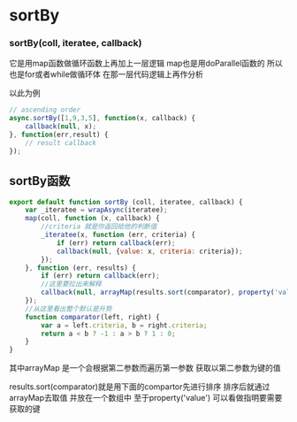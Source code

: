 # sortBy

### sortBy(coll, iteratee, callback)

它是用map函数做循环函数上再加上一层逻辑 map也是用doParallel函数的 所以也是for或者while做循环体 在那一层代码逻辑上再作分析

以此为例

```javascript
// ascending order
async.sortBy([1,9,3,5], function(x, callback) {
    callback(null, x);
}, function(err,result) {
    // result callback
});

```

 

## sortBy函数

```javascript
export default function sortBy (coll, iteratee, callback) {
    var _iteratee = wrapAsync(iteratee);
    map(coll, function (x, callback) {
        //criteria 就是你返回给他的判断值
        _iteratee(x, function (err, criteria) {
            if (err) return callback(err);
            callback(null, {value: x, criteria: criteria});
        });
    }, function (err, results) {
        if (err) return callback(err);
      	//这里要拉出来解释
        callback(null, arrayMap(results.sort(comparator), property('value')));
    });
	//从这里看出整个默认是升势
    function comparator(left, right) {
        var a = left.criteria, b = right.criteria;
        return a < b ? -1 : a > b ? 1 : 0;
    }
}
```

其中arrayMap 是一个会根据第二参数而遍历第一参数 获取以第二参数为键的值

results.sort(comparator)就是用下面的compartor先进行排序 排序后就通过arrayMap去取值 并放在一个数组中 至于property('value') 可以看做指明要需要获取的键